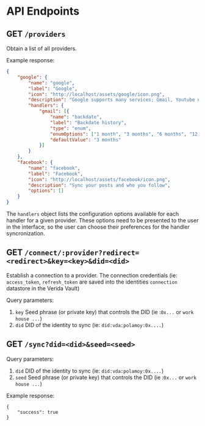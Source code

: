 # API Endpoints

## GET `/providers`

Obtain a list of all providers.

Example response:

```json
{
    "google": {
        "name": "google",
        "label": "Google",
        "icon": "http://localhost/assets/google/icon.png",
        "description": "Google supports many services; Gmail, Youtube etc.",
        "handlers": {
            "gmail": [{
                "name": "backdate",
                "label": "Backdate history",
                "type": "enum",
                "enumOptions": ["1 month", "3 months", "6 months", "12 months"],
                "defaultValue": "3 months"
            }]
        }
    },
    "facebook": {
        "name": "facebook",
        "label": "Facebook",
        "icon": "http://localhost/assets/facebook/icon.png",
        "description": "Sync your posts and who you follow",
        "options": []
    }
}
```

The `handlers` object lists the configuration options available for each handler for a given provider. These options need to be presented to the user in the interface, so the user can choose their preferences for the handler syncronization.

## GET `/connect/:provider?redirect=<redirect>&key=<key>&did=<did>`

Establish a connection to a provider. The connection credentials (ie: `access_token`, `refresh_token` are saved into the identities `connection` datastore in the Verida Vault)

Query parameters:

1. `key` Seed phrase (or private key) that controls the DID (ie :`0x...` or `work house ...`)
2. `did` DID of the identity to sync (ie: `did:vda:polamoy:0x....`)


## GET `/sync?did=<did>&seed=<seed>`

Query parameters:

1. `did` DID of the identity to sync (ie: `did:vda:polamoy:0x....`)
2. `seed` Seed phrase (or private key) that controls the DID (ie :`0x...` or `work house ...`)

Example response:

```
{
    "success": true
}
```